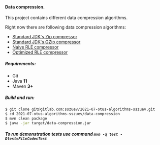 #### Data compression.

This project contains different data compression algorithms.

Right now there are following data compression algorithms:

- [Standard JDK's Zip compressor](/src/main/java/com/gitlab/sszuev/compression/impl/JDKZipCodecImpl.java)
- [Standard JDK's GZip compressor](/src/main/java/com/gitlab/sszuev/compression/impl/JDKGZipCodecImpl.java)
- [Naive RLE compressor](/src/main/java/com/gitlab/sszuev/compression/impl/SimpleRLECodecImpl.java)
- [Optimized RLE compressor](/src/main/java/com/gitlab/sszuev/compression/impl/EnhancedRLECodecImpl.java)

##### Requirements:

- Git
- Java **11**
- Maven **3+**

##### Build and run:

```bash
$ git clone git@gitlab.com:sszuev/2021-07-otus-algorithms-sszuev.git
$ cd 2021-07-otus-algorithms-sszuev/data-compression
$ mvn clean package
$ java -jar target/data-compression.jar
```

##### To run demonstration tests use command `mvn -q test -Dtest=FileCodecTest`
